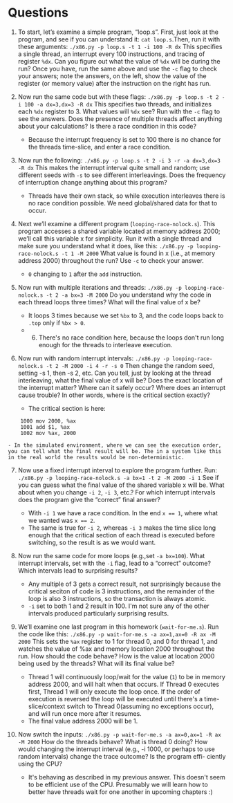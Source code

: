 # Questions
1. To start, let’s examine a simple program, “loop.s”. First, just look at the program, and see if you can understand it: `cat loop.s`.Then, run it with these arguments:
      `./x86.py -p loop.s -t 1 -i 100 -R dx`
This specifies a single thread, an interrupt every 100 instructions, and tracing of register `%dx`. Can you figure out what the value of `%dx` will be during the run? Once you have, run the same above and use the `-c` flag to check your answers; note the answers, on the left, show the value of the register (or memory value) after the instruction on the right has run.

2. Now run the same code but with these flags:
      `./x86.py -p loop.s -t 2 -i 100 -a dx=3,dx=3 -R dx`
This specifies two threads, and initializes each `%dx` register to 3. What values will `%dx` see? Run with the `-c` flag to see the answers. Does the presence of multiple threads affect anything about your calculations? Is there a race condition in this code?
    - Because the interrupt frequency is set to 100 there is no chance for the threads time-slice, and enter a race condition. 

3. Now run the following:
      `./x86.py -p loop.s -t 2 -i 3 -r -a dx=3,dx=3 -R dx`
This makes the interrupt interval quite small and random; use different seeds with `-s` to see different interleavings. Does the frequency of interruption change anything about this program?
    - Threads have their own stack, so while execution interleaves there is no race condition possible. We need global/shared data for that to occur. 

4. Next we’ll examine a different program (`looping-race-nolock.s`). This program accesses a shared variable located at memory address 2000; we’ll call this variable x for simplicity. Run it with a single thread and make sure you understand what it does, like this:
    `./x86.py -p looping-race-nolock.s -t 1 -M 2000`
What value is found in x (i.e., at memory address 2000) throughout the run? Use `-c` to check your answer.
    - `0` changing to `1` after the `add` instruction. 

5. Now run with multiple iterations and threads:
    `./x86.py -p looping-race-nolock.s -t 2 -a bx=3 -M 2000`
Do you understand why the code in each thread loops three times? What will the final value of x be?
    - It loops 3 times because we set `%bx` to 3, and the code loops back to `.top` only if `%bx > 0`.
    - 6. There's no race condition here, because the loops don't run long enough for the threads to interleave execution. 

6. Now run with random interrupt intervals:
    `./x86.py -p looping-race-nolock.s -t 2 -M 2000 -i 4 -r -s 0`
Then change the random seed, setting -s 1, then -s 2, etc. Can you tell, just by looking at the thread interleaving, what the final value of x will be? Does the exact location of the interrupt matter? Where can it safely occur? Where does an interrupt cause trouble? In other words, where is the critical section exactly?
    - The critical section is here:

```
    1000 mov 2000, %ax
    1001 add $1, %ax
    1002 mov %ax, 2000
```
    - In the simulated environment, where we can see the execution order, you can tell what the final result will be. The in a system like this in the real world the results would be non-deterministic.

7. Now use a fixed interrupt interval to explore the program further. Run:
    `./x86.py -p looping-race-nolock.s -a bx=1 -t 2 -M 2000 -i 1`
See if you can guess what the final value of the shared variable x will be. What about when you change `-i 2`, `-i 3`, etc.? For which interrupt intervals does the program give the “correct” final answer?
    - With `-i 1` we have a race condition. In the end `x == 1`, where what we wanted was `x == 2`.
    - The same is true for `-i 2`, whereas `-i 3` makes the time slice long enough that the critical section of each thread is executed before switching, so the result is as we would want. 

8. Now run the same code for more loops (e.g.,set `-a bx=100`). What interrupt intervals, set with the `-i` flag, lead to a “correct” outcome? Which intervals lead to surprising results?
    - Any multiple of 3 gets a correct result, not surprisingly because the critical seciton of code is 3 instructions, and the remainder of the loop is also 3 instructions, so the transaction is always atomic. 
    - `-i` set to both 1 and 2 result in 100. I'm not sure any of the other intervals produced particularly surprising results. 

9. We’ll examine one last program in this homework (`wait-for-me.s`). Run the code like this:
    `./x86.py -p wait-for-me.s -a ax=1,ax=0 -R ax -M 2000`
This sets the `%ax` register to 1 for thread 0, and 0 for thread 1, and watches the value of %ax and memory location 2000 throughout the run. How should the code behave? How is the value at location 2000 being used by the threads? What will its final value be?
    - Thread 1 will continuously loop/wait for the value (`1`) to be in memory address 2000, and will halt when that occurs. If Thread 0 executes first, Thread 1 will only execute the loop once. If the order of execution is reversed the loop will be executed until there's a time-slice/context switch to Thread 0(assuming no exceptions occur), and will run once more after it resumes.
    - The final value address 2000 will be 1. 

10. Now switch the inputs:
    `./x86.py -p wait-for-me.s -a ax=0,ax=1 -R ax -M 2000`
How do the threads behave? What is thread 0 doing? How would changing the interrupt interval (e.g., -i 1000, or perhaps to use random intervals) change the trace outcome? Is the program effi- ciently using the CPU?
    - It's behaving as described in my previous answer. This doesn't seem to be efficient use of the CPU. Presumably we will learn how to better have threads wait for one another in upcoming chapters :)
